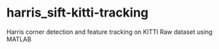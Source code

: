 # harris_sift-kitti-tracking
Harris corner detection and feature tracking on KITTI  Raw dataset using MATLAB
